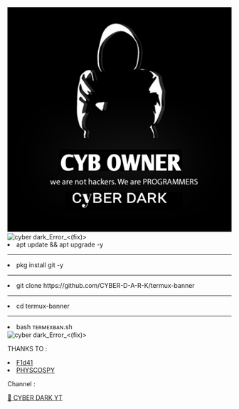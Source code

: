 <img src="https://github.com/CYBER-D-A-R-K/termux-banner/blob/Main/20220613_225259.jpg" alt="CYBER-D-A-R-K">
<img src="https://camo.githubusercontent.com/71b837571c48af3aa60a73dbc9d5936aa359d78efbfa8a6743cbbbc16b80ef4d/68747470733a2f2f63646e2e646973636f72646170702e636f6d2f6174746163686d656e74732f3830353930323039333930363630383138362f3830353931333937323533353539303932322f74656e6f722e676966" alt="cyber dark_Error_<(fix)>">

<li>apt update && apt upgrade -y</li> <!-- cyber dark -->
<hr>
<li>pkg install git -y</li> <!-- cyber dark -->
<hr>
<li>git clone https://github.com/CYBER-D-A-R-K/termux-banner</li> <!-- cyber dark -->
<hr>
<li>cd termux-banner </li> <!-- cyber dark -->
<hr>
<li>bash ᴛᴇʀᴍᴇxʙᴀɴ.sh </li> <!-- cyber dark -->
<img src="https://camo.githubusercontent.com/71b837571c48af3aa60a73dbc9d5936aa359d78efbfa8a6743cbbbc16b80ef4d/68747470733a2f2f63646e2e646973636f72646170702e636f6d2f6174746163686d656e74732f3830353930323039333930363630383138362f3830353931333937323533353539303932322f74656e6f722e676966" alt="cyber dark_Error_<(fix)>">

THANKS TO :
<li><a href="https://github.com/F1d41">F1d41</a></li>
<li><a href="https://github.com/PHYSCOSPY">PHYSCOSPY</a></li>



Channel :

<a href="https://youtube.com/channel/UCKZ96oQF2l_2csD4rDtwY-g">🚫 CYBER DARK YT</a>
